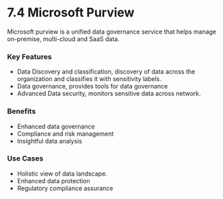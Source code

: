 # 7.4 Microsoft Purview

Microsoft purview is a unified data governance service that helps manage on-premise, multi-cloud and SaaS data.

### Key Features

- Data Discovery and classification, discovery of data across the organization and classifies it with sensitivity labels.
- Data governance, provides tools for data governance
- Advanced Data security, monitors sensitive data across network.

### Benefits

- Enhanced data governance
- Compliance and risk management
- Insightful data analysis

### Use Cases

- Holistic view of data landscape.
- Enhanced data protection
- Regulatory compliance assurance